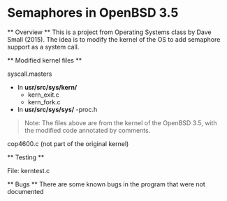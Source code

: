 # Semaphores in OpenBSD 3.5

** Overview ** 
This is a project from Operating Systems class by Dave Small (2015). The idea is to modify the kernel of the OS to add semaphore support as a system call.


** Modified kernel files **

syscall.masters

- In __usr/src/sys/kern/__
  - kern_exit.c  
  - kern_fork.c
- In __usr/src/sys/sys/__
  -proc.h

> Note: The files above are from the kernel of the OpenBSD 3.5, with the modified code annotated by comments.

cop4600.c  (not part of the original kernel)


** Testing **

File: 
kerntest.c

** Bugs **
There are some known bugs in the program that were not documented